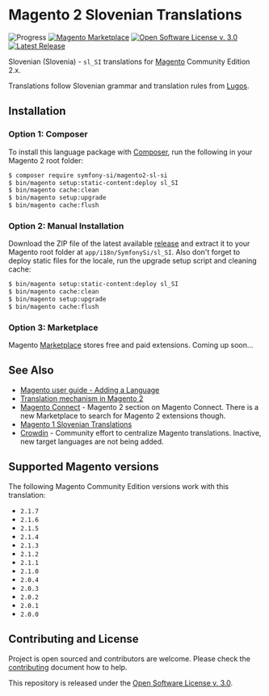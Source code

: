 # Magento 2 Slovenian Translations

![Progress](http://progressed.io/bar/100?title=completed)
[![Magento Marketplace](https://img.shields.io/badge/Magento-Marketplace-orange.svg)][marketplace]
[![Open Software License v. 3.0](https://img.shields.io/badge/License-OSL--3.0-blue.svg)][license]
[![Latest Release](https://img.shields.io/github/release/symfony-si/magento2-sl-si.svg)][latest-release]

Slovenian (Slovenia) - `sl_SI` translations for [Magento][magento] Community Edition
2.x.

Translations follow Slovenian grammar and translation rules from [Lugos][lugos].

## Installation

### Option 1: Composer

To install this language package with [Composer](https://getcomposer.org), run
the following in your Magento 2 root folder:

```bash
$ composer require symfony-si/magento2-sl-si
$ bin/magento setup:static-content:deploy sl_SI
$ bin/magento cache:clean
$ bin/magento setup:upgrade
$ bin/magento cache:flush
```

### Option 2: Manual Installation

Download the ZIP file of the latest available [release][latest-release] and extract it to your
Magento root folder at `app/i18n/SymfonySi/sl_SI`. Also don't forget to deploy
static files for the locale, run the upgrade setup script and cleaning cache:

```bash
$ bin/magento setup:static-content:deploy sl_SI
$ bin/magento cache:clean
$ bin/magento setup:upgrade
$ bin/magento cache:flush
```

### Option 3: Marketplace

Magento [Marketplace][marketplace] stores free and paid extensions. Coming up
soon...

## See Also

* [Magento user guide - Adding a Language](http://devdocs.magento.com/guides/v2.1/frontend-dev-guide/translations/xlate.html)
* [Translation mechanism in Magento 2](https://gist.github.com/antonmakarenko/7538216)
* [Magento Connect](https://www.magentocommerce.com/magento-connect/magento-2) - Magento
  2 section on Magento Connect. There is a new Marketplace to search for Magento
  2 extensions though.
* [Magento 1 Slovenian Translations](https://github.com/symfony-si/magento1-sl-si)
* [Crowdin](https://crowdin.com/project/magento-2) - Community effort to
  centralize Magento translations. Inactive, new target languages are not being
  added.

## Supported Magento versions

The following Magento Community Edition versions work with this translation:

* `2.1.7`
* `2.1.6`
* `2.1.5`
* `2.1.4`
* `2.1.3`
* `2.1.2`
* `2.1.1`
* `2.1.0`
* `2.0.4`
* `2.0.3`
* `2.0.2`
* `2.0.1`
* `2.0.0`

## Contributing and License

Project is open sourced and contributors are welcome. Please check the
[contributing](CONTRIBUTING.md) document how to help.

This repository is released under the [Open Software License v. 3.0][license].


[license]: https://github.com/symfony-si/magento2-sl-si/blob/master/LICENSE
[lugos]: https://wiki.lugos.si/slovenjenje:pravila
[magento]: https://magento.com/
[marketplace]: https://marketplace.magento.com
[latest-release]: https://github.com/symfony-si/magento2-sl-si/releases/latest
